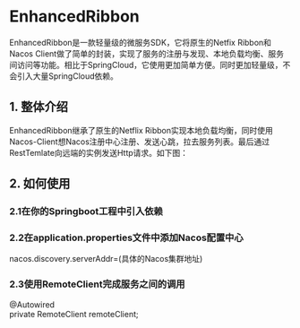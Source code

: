 # EnhancedRibbon
EnhancedRibbon是一款轻量级的微服务SDK，它将原生的Netfix Ribbon和Nacos Client做了简单的封装，实现了服务的注册与发现、本地负载均衡、服务间访问等功能。相比于SpringCloud，它使用更加简单方便。同时更加轻量级，不会引入大量SpringCloud依赖。

## 1. 整体介绍
EnhancedRibbon继承了原生的Netflix Ribbon实现本地负载均衡，同时使用Nacos-Client想Nacos注册中心注册、发送心跳，拉去服务列表。最后通过RestTemlate向远端的实例发送Http请求。如下图：

## 2. 如何使用
### 2.1在你的Springboot工程中引入依赖
<dependency>  
</dependency>

### 2.2在application.properties文件中添加Nacos配置中心
nacos.discovery.serverAddr=(具体的Nacos集群地址)

### 2.3使用RemoteClient完成服务之间的调用
@Autowired  
private RemoteClient remoteClient;
